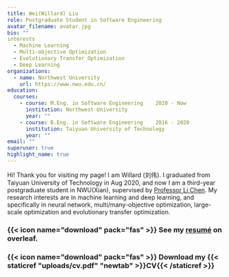 ```yaml
---
title: Wei(Willard) Liu
role: Postgraduate Student in Software Engineering
avatar_filename: avatar.jpg
bio: ""
interests
  - Machine Learning
  - Multi-objective Optimization
  - Evolutionary Transfer Optimization
  - Deep Learning
organizations:
  - name: Northwest University
    url: https://www.nwu.edu.cn/
education:
  courses:
    - course: M.Eng. in Software Engineering    2020 - Now
      institution: Northwest University
      year: ""
    - course: B.Eng. in Software Engineering    2016 - 2020
      institution: Taiyuan University of Technology
      year: ""
email: ""
superuser: true
highlight_name: true
---
```

Hi! Thank you for visiting my page! I am Willard (刘伟). I graduated from Taiyuan University of Technology in Aug 2020, and now I am a third-year postgraduate student in NWU(Xian), supervised by [Professor Li Chen](https://ist.nwu.edu.cn/info/1017/1269.htm). My research interests are in machine learning and deep learning, and specifically in neural network, multi/many-objective optimization, large-scale optimization and evolutionary transfer optimization.

### {{< icon name="download" pack="fas" >}} See my [resumé](https://www.overleaf.com/project/62d4dbf1884020cb4eacfa76) on overleaf.
### {{< icon name="download" pack="fas" >}} Download my {{< staticref "uploads/cv.pdf" "newtab" >}}CV{{< /staticref >}}
